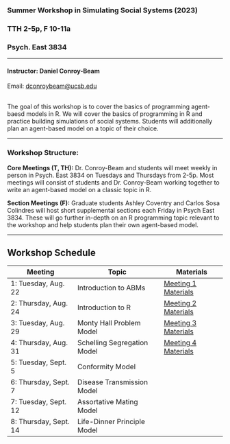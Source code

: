 
### Summer Workshop in Simulating Social Systems (2023)

### TTH 2-5p, F 10-11a

### Psych. East 3834

------------------------------------------------------------------------

#### Instructor: Daniel Conroy-Beam

Email: <dconroybeam@ucsb.edu>

<br> The goal of this workshop is to cover the basics of programming agent-baesd models in R. We will cover the basics of programming in R and practice building simulations of social systems. Students will additionally plan an agent-based model on a topic of their choice.

------------------------------------------------------------------------

### Workshop Structure:

**Core Meetings (T, TH):** Dr. Conroy-Beam and students will meet
weekly in person in Psych. East 3834 on Tuesdays and Thursdays from 2-5p. Most meetings will consist of students and Dr. Conroy-Beam working together to write an agent-based model on a classic topic in R.

**Section Meetings (F):** Graduate students Ashley Coventry and Carlos Sosa Colindres will host short supplemental sections each Friday in Psych East 3834. These will go further in-depth on an R programming topic relevant to the workshop and help students plan their own agent-based model.

------------------------------------------------------------------------

## Workshop Schedule

| Meeting                 | Topic                              | Materials                                                                                                           |
|-------------------------|------------------------------------|---------------------------------------------------------------------------------------------------------------------|
| 1: Tuesday, Aug. 22     | Introduction to ABMs               | [Meeting 1 Materials](https://github.com/dconroybeam/SWSSS/tree/main/intro-to-abm/intro-to-abm.pdf)                 |
| 2: Thursday, Aug. 24    | Introduction to R                  | [Meeting 2 Materials](https://github.com/dconroybeam/SWSSS/tree/main/intro-to-r)                                    |
| 3: Tuesday, Aug. 29     | Monty Hall Problem Model           | [Meeting 3 Materials](https://github.com/dconroybeam/SWSSS/tree/main/model-outlines/monty-hall-model.md)            |
| 4: Thursday, Aug. 31    | Schelling Segregation Model        | [Meeting 4 Materials](https://github.com/dconroybeam/SWSSS/tree/main/model-outlines/schelling-segregation-model.md) |
| 5: Tuesday, Sept. 5     | Conformity Model                   |
| 6: Thursday, Sept. 7    | Disease Transmission Model         |
| 7: Tuesday, Sept. 12    | Assortative Mating Model           |
| 8: Thursday, Sept. 14   | Life-Dinner Principle Model        |